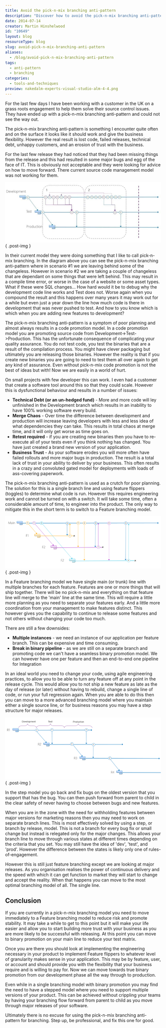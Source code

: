 ```yaml
---
title: Avoid the pick-n-mix branching anti-pattern
description: "Discover how to avoid the pick-n-mix branching anti-pattern in software development. Learn effective strategies to enhance code quality and team trust."
date: 2014-07-14
creator: Martin Hinshelwood
id: "10649"
layout: blog
resourceType: blog
slug: avoid-pick-n-mix-branching-anti-pattern
aliases:
  - /blog/avoid-pick-n-mix-branching-anti-pattern
tags:
  - anti-pattern
  - branching
categories:
  - tools-and-techniques
preview: nakedalm-experts-visual-studio-alm-4-4.png
---
```


For the last few days I have been working with a customer in the UK on a grass roots engagement to help them solve their source control issues. They have ended up with a pick-n-mix branching anti-pattern and could not see the way out.

The pick-n-mix branching anti-pattern is something I encounter quite often and on the surface it looks like it should work and give the business flexibility. However the real result is lost code, failed releases, technical debt, unhappy customers, and an erosion of trust with the business.

For the last few release they had noticed that they had been missing things from the release and this had resulted in some major bugs and egg of the face of IT. This is obviously not acceptable and they were looking for advice on how to move forward. There current source code management model was not working for them.

![clip_image001](images/clip_image0011-1-1.jpg "clip_image001")
{ .post-img }

In their current model they were doing something that I like to call pick-n-mix branching. In the diagram above you can see the pick-n-mix branching anti-pattern where in scenario #1 we are leaving behind some of the changeless. However in scenario #2 we are taking a couple of changeless that are dependant on some things that were left behind. This may result in a compile time error, or worse in the case of a website or some asset types. What if these were SQL changes... How hard would it be to debug why the development code line works and Test does not. Worse again when you compound the result and this happens over many years it may work out for a while but even just a year down the line how much code is there in development that was never pushed to test. And how to you know which is which when you are adding new features to development?

The pick-n-mix branching anti-pattern is a symptom of poor planning and almost always results in a code promotion model. In a code promotion model you are promoting source code from Development->Test->Production. This has the unfortunate consequence of complicating your quality assurance. You do not test code, you test the binaries that are a result of the compilation process. You might have clever packaging but ultimately you are releasing those binaries. However the reality is that if you create new binaries you are going to need to test them all over again to get any kind of assurance. Even without pick-n-mix code promotion is not the best of ideas but with! Now we are easily in a world of hurt.

On small projects with few developer this can work. I even had a customer that create a software tool around this so that they could scale. However this is dysfunctional behaviour and results in a number of issues:

- **Technical Debt (or an un-hedged fund)** - More and more code will ley unfinished in the Development branch which results in an inability to have 100% working software every build.
- **Merge Chaos** - Over time the difference between development and production will increase leaving developers with less and less idea of what dependencies they can take. This results in total chaos at merge time, and it will only get worse as time goes on.
- **Retest required** - if you are creating new binaries then you have to re-execute all of your tests even if you think nothing has changed. You have just created a brand new version of your application.
- **Business Trust** - As your software erodes you will more often have failed rollouts and more major bugs in production. The result is a total lack of trust in your ability to deliver by your business. This often results in a crazy and convoluted gated model for deployments with loads of ass-covering paperwork.

The pick-n-mix branching anti-pattern is used as a crutch for poor planning. The solution for this is a single branch line and using feature flippers (toggles) to determine what code is run. However this requires engineering work and cannot be turned on with a switch. It will take some time, often a considerable amount of time, to engineer into the product. The only way to mitigate this in the short term is to switch to a Feature branching model.

![clip_image002](images/clip_image0021-2-2.png "clip_image002")
{ .post-img }

In a Feature branching model we have single main (or trunk) line with multiple branches for each feature. Features are one or more things that will ship together. There will be no pick-n-mix and everything on that feature line will merge to the 'main' line at the same time. This will require a little more planning as you need to separate your features early. And a little more coordination from your management to make features distinct. This however gives you the capability to continue to release some features and not others without changing your code too much.

There are still a few downsides:

- **Multiple instances** - we need an instance of our application per feature branch. This can be expensive and time consuming.
- **Break in binary pipeline** - as we are still on a separate branch and promoting code we can't have a seamless binary promotion model. We can however have one per feature and then an end-to-end one pipeline for Integration

In an ideal world you need to change your code, using agile engineering practices, to allow you to be able to turn any feature off at any point in the release cycle. This would allow you to not ship a new feature as late as the day of release (or later) without having to rebuild, change a single line of code, or run your full regression again. When you are able to do this then you can move to a more advanced branching model where you maintain either a single source line, or for business reasons you may have a step structure for major releases.

![clip_image003](images/clip_image0031-3-3.png "clip_image003")
{ .post-img }

In the step model you go back and fix bugs on the oldest version that you support that has the bug. You can then push forward from parent to child in the clear safety of never having to choose between bugs and new features.

When you are in the zone with the need for withholding features between major versions for marketing reasons then you may need to work on separate branch lines. This is most effectively solved by using a step, or branch by release, model. This is not a branch for every bug fix or small change but instead is relegated only for the major changes. This allows your branch line to move through various states at different times depending on the criteria that you set. You may still have the idea of 'dev', 'test', and 'prod'. However the difference between the states is likely only one of rules-of-engagement.

However this is still just feature branching except we are looking at major releases. As you organisation realises the power of continuous delivery and the speed with which it can get function to market they will start to change and accept the reality. When that happens you can move to the most optimal branching model of all. The single line.

## Conclusion

If you are currently in a pick-n-mix branching model you need to move immediately to a Feature branching model to reduce risk and promote stability. It may take a while to get to this point but it will make your life easier and allow you to start building more trust with your business as you are more likely to be successful with releasing. At this point you can move to binary promotion on your main line to reduce your test matrix.

Once you are there you should look at implementing the engineering necessary in your product to implement Feature flippers to whatever level of granularity makes sense in your application. This may be by feature, user, or account and should provide you with the flexibility that your business require and is willing to pay for. Now we can move towards true binary promotion from our development phase all the way through to production.

Even while in a single branching model with binary promotion you may find the need to have a stepped model where you need to support multiple versions of your product. This can be achieved without crippling your teams by having your branching flow forward from parent to child as you move through major releases of your software.

Ultimately there is no excuse for using the pick-n-mix branching anti-pattern for branching. Step up, be professional, and fix this one for good.

